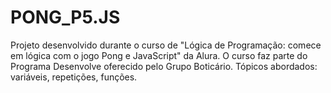 # PONG_P5.JS

Projeto desenvolvido durante o curso de "Lógica de Programação: comece em lógica com o jogo Pong e JavaScript" da Alura. 
O curso faz parte do Programa Desenvolve oferecido pelo Grupo Boticário.
Tópicos abordados: variáveis, repetições, funções. 

